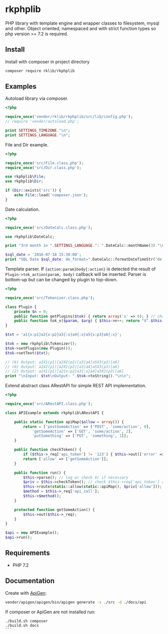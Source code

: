 # rkphplib
PHP library with template engine and wrapper classes to filesystem, mysql and other. 
Object oriented, namespaced and with strict function types so php version >= 7.2 is required.

## Install

Install with composer in project directory

```sh
composer require rklib/rkphplib
```


## Examples

Autoload library via composer.

```php
<?php

require_once('vendor/rklib/rkphplib/src/lib/config.php');
// require 'vendor/autoload.php';

print SETTINGS_TIMEZONE."\n";
print SETTINGS_LANGUAGE."\n";
```

File and Dir example.

```php
<?php

require_once('src/File.class.php');
require_once('src/Dir.class.php');

use rkphplib\File;
use rkphplib\Dir;

if (Dir::exists('src')) {
	echo File::load('composer.json');
}
```

Date calculation.

```php
<?php

require_once('src/DateCalc.class.php');

use rkphplib\DateCalc;

print "3rd month in ".SETTINGS_LANGUAGE.": ".DateCalc::monthName(3)."\n";

$sql_date = '2016-07-18 15:30:00';
print "SQL Date $sql_date: de_format=".DateCalc::formatDateTimeStr('de', $sql_date, 'sql').", timestamp=".DateCalc::sqlTS('2016-07-18 15:30:00')."\n";
```

Template parser. If `{action:param}body{:action}` is detected the result of `Plugin->tok_action(param, body)` callback will be inserted. 
Parser is bottom-up but can be changed by plugin to top-down.

```php
<?php

require_once('src/Tokenizer.class.php');

class Plugin {
	private $n = 0;
	public function getPlugins($tok) { return array('x' => 6); } // change 6 to 0 or 2 and compare different output
	public function tok_x($param, $arg) { $this->n++; return "X".$this->n."($param)[$arg]"; }
}

$txt = 'a1{x:p1}a2{x:p2}a3{:x}a4{:x}a5{x:p3}a6{:x}';

$tok = new rkphplib\Tokenizer();
$tok->setPlugin(new Plugin());
$tok->setText($txt);

// (6) Output: a1X1(p1)[a2X2(p2)[a3]a4]a5X3(p3)[a6]
// (0) Output: a1X2(p1)[a2X1(p2)[a3]a4]a5X3(p3)[a6]
// (2) Output: a1X1(p1)[a2{x:p2}a3{:x}a4]a5X2(p3)[a6] 
print "\nInput: $txt\nOutput: ".$tok->toString()."\n\n";
```

Extend abstract class ARestAPI for simple REST API implementation.

```php
<?php

require_once('src/ARestAPI.class.php');

class APIExample extends rkphplib\ARestAPI {

	public static function apiMap($allow = array()) {
		return = ['postSomeAction' => ['POST', 'some/action', 0], 
			'getSomeAction' => ['GET', 'some/action', 2], 
			'putSomething' => ['PUT', 'something', 1]];
	}

	public function checkToken() {
		if ($this->_req['api_token'] != '123') { $this->out(['error' => 'invalid api token'], 400); }
		return ['allow' => ['getSomeAction']];
	}

	public function run() {
		$this->parse(); // log or check $r if necessary
		$priv = $this->checkToken(); // check $this->req['api_token'] and return privileges
		$this->route(static::allow(static::apiMap(), $priv['allow'])); // set _req.api_call if authorized
		$method = $this->_req['api_call'];
		$this->$method();
	}

	protected function getSomeAction() {
		$this->out($this->_req);
	}
}

$api = new APIExample();
$api->run();
```

## Requirements

- PHP 7.2


## Documentation

Create with [ApiGen](https://github.com/ApiGen/ApiGen):

```sh
vendor/apigen/apigen/bin/apigen generate -s ./src -d ./docs/api
```

If composer or ApiGen are not installed run:

````sh
./build.sh composer
./build.sh docs 
```

